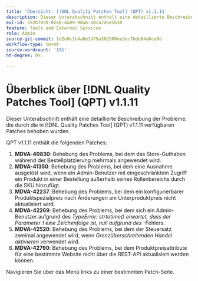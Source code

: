 ```yaml
---
title: 'Übersicht: [!DNL Quality Patches Tool] (QPT) v1.1.11'
description: Dieser Unterabschnitt enthält eine detaillierte Beschreibung der Probleme, die durch die in [!DNL Quality Patches Tool]  (QPT) v1.1.11 verfügbaren Patches behoben wurden.
exl-id: 352b78d9-02e8-4a09-98a6-a8ca74be5b38
feature: Tools and External Services
role: Admin
source-git-commit: 1d2e0c1b4a8e3d79a362500ee3ec7bde84a6ce0d
workflow-type: tm+mt
source-wordcount: '191'
ht-degree: 0%

---
```


# Überblick über [!DNL Quality Patches Tool] (QPT) v1.1.11

Dieser Unterabschnitt enthält eine detaillierte Beschreibung der Probleme, die durch die in [!DNL Quality Patches Tool] (QPT) v1.1.11 verfügbaren Patches behoben wurden.

QPT v1.1.11 enthält die folgenden Patches:

1. **MDVA-40830**: Behebung des Problems, bei dem das Store-Guthaben während der Bestellplatzierung mehrmals angewendet wird.
1. **MDVA-41350**: Behebung des Problems, bei dem eine Ausnahme ausgelöst wird, wenn ein Admin-Benutzer mit eingeschränktem Zugriff ein Produkt in einer Bestellung außerhalb seines Rollenbereichs durch die SKU hinzufügt.
1. **MDVA-42237**: Behebung des Problems, bei dem ein konfigurierbarer Produktspezialpreis nach Änderungen am Unterproduktpreis nicht aktualisiert wird.
1. **MDVA-42269**: Behebung des Problems, bei dem sich ein Admin-Benutzer aufgrund des *TypeError: strtotime() erwartet, dass der Parameter 1 eine Zeichenfolge ist, null aufgrund des* -Fehlers.
1. **MDVA-42520**: Behebung des Problems, bei dem der Steuersatz zweimal angewendet wird, wenn *Grenzüberschreitenden Handel aktivieren* verwendet wird.
1. **MDVA-42790**: Behebung des Problems, bei dem Produktpreisattribute für eine bestimmte Website nicht über die REST-API aktualisiert werden können.

Navigieren Sie über das Menü links zu einer bestimmten Patch-Seite.
